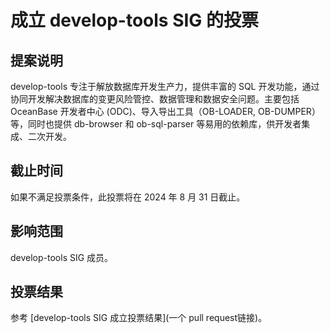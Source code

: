 # 成立 develop-tools SIG 的投票

## 提案说明
develop-tools 专注于解放数据库开发生产力，提供丰富的 SQL 开发功能，通过协同开发解决数据库的变更风险管控、数据管理和数据安全问题。主要包括 OceanBase 开发者中心 (ODC)、导入导出工具（OB-LOADER, OB-DUMPER）等，同时也提供 db-browser 和 ob-sql-parser 等易用的依赖库，供开发者集成、二次开发。

## 截止时间
如果不满足投票条件，此投票将在 2024 年 8 月 31 日截止。

## 影响范围
develop-tools SIG 成员。

## 投票结果
参考 [develop-tools SIG 成立投票结果](一个 pull request链接)。